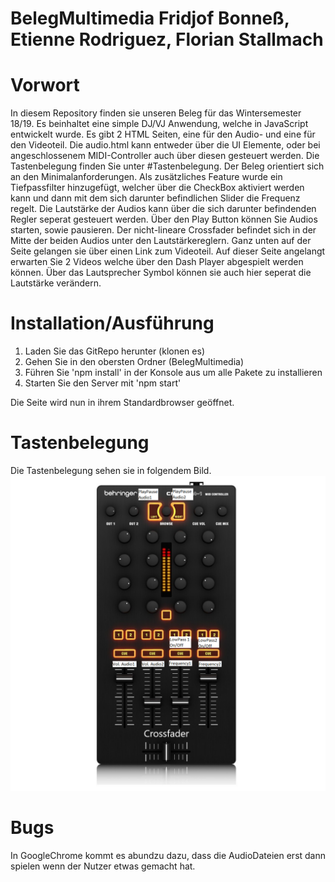 # BelegMultimedia Fridjof Bonneß, Etienne Rodriguez, Florian Stallmach

# Vorwort

In diesem Repository finden sie unseren Beleg für das Wintersemester 18/19. Es beinhaltet eine simple DJ/VJ Anwendung, welche in JavaScript entwickelt wurde. Es gibt 2 HTML Seiten, eine für den Audio- und eine für den Videoteil. Die audio.html kann entweder über die UI Elemente, oder bei angeschlossenem MIDI-Controller auch über diesen gesteuert werden. Die Tastenbelegung finden Sie unter #Tastenbelegung. Der Beleg orientiert sich an den Minimalanforderungen. Als zusätzliches Feature wurde ein Tiefpassfilter hinzugefügt, welcher über die CheckBox aktiviert werden kann und dann mit dem sich darunter befindlichen Slider die Frequenz regelt.
Die Lautstärke der Audios kann über die sich darunter befindenden Regler seperat gesteuert werden. Über den Play Button können Sie Audios starten, sowie pausieren. Der nicht-lineare Crossfader befindet sich in der Mitte der beiden Audios unter den Lautstärkereglern. Ganz unten auf der Seite gelangen sie über einen Link zum Videoteil.
Auf dieser Seite angelangt erwarten Sie 2 Videos welche über den Dash Player abgespielt werden können. Über das Lautsprecher Symbol können sie auch hier seperat die Lautstärke verändern.

# Installation/Ausführung

1. Laden Sie das GitRepo herunter (klonen es) 
2. Gehen Sie in den obersten Ordner (BelegMultimedia) 
3. Führen Sie 'npm install' in der Konsole aus um alle Pakete zu installieren
4. Starten Sie den Server mit 'npm start' 

Die Seite wird nun in ihrem Standardbrowser geöffnet.

# Tastenbelegung 
Die Tastenbelegung sehen sie in folgendem Bild.
<img src="/doku/tasten.png" alt="TastenbelegungMIDI"/>

# Bugs
In GoogleChrome kommt es abundzu dazu, dass die AudioDateien erst dann spielen wenn der Nutzer etwas gemacht hat.
